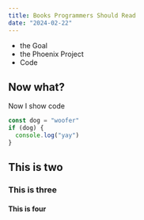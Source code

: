 ```yaml
---
title: Books Programmers Should Read
date: "2024-02-22"
---
```


- the Goal
- the Phoenix Project
- Code

## Now what?

Now I show code

```js
const dog = "woofer"
if (dog) {
  console.log("yay")
}
```

## This is two

### This is three

#### This is four
